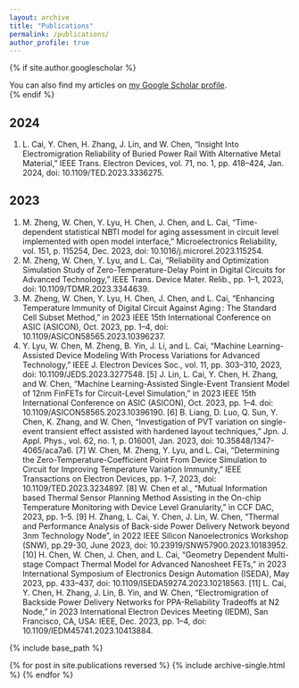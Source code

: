 ```yaml
---
layout: archive
title: "Publications"
permalink: /publications/
author_profile: true
---
```


{% if site.author.googlescholar %}
  <div class="wordwrap">You can also find my articles on <a href="{{site.author.googlescholar}}">my Google Scholar profile</a>.</div>
{% endif %}

2024
---
1. L. Cai, Y. Chen, H. Zhang, J. Lin, and W. Chen, “Insight Into Electromigration Reliability of Buried Power Rail With Alternative Metal Material,” IEEE Trans. Electron Devices, vol. 71, no. 1, pp. 418–424, Jan. 2024, doi: 10.1109/TED.2023.3336275.

2023
---
1. M. Zheng, W. Chen, Y. Lyu, H. Chen, J. Chen, and L. Cai, “Time-dependent statistical NBTI model for aging assessment in circuit level implemented with open model interface,” Microelectronics Reliability, vol. 151, p. 115254, Dec. 2023, doi: 10.1016/j.microrel.2023.115254.
2. M. Zheng, W. Chen, Y. Lyu, and L. Cai, “Reliability and Optimization Simulation Study of Zero-Temperature-Delay Point in Digital Circuits for Advanced Technology,” IEEE Trans. Device Mater. Relib., pp. 1–1, 2023, doi: 10.1109/TDMR.2023.3344639.
3. M. Zheng, W. Chen, Y. Lyu, H. Chen, J. Chen, and L. Cai, “Enhancing Temperature Immunity of Digital Circuit Against Aging : The Standard Cell Subset Method,” in 2023 IEEE 15th International Conference on ASIC (ASICON), Oct. 2023, pp. 1–4, doi: 10.1109/ASICON58565.2023.10396237.
4. Y. Lyu, W. Chen, M. Zheng, B. Yin, J. Li, and L. Cai, “Machine Learning-Assisted Device Modeling With Process Variations for Advanced Technology,” IEEE J. Electron Devices Soc., vol. 11, pp. 303–310, 2023, doi: 10.1109/JEDS.2023.3277548.
[5] J. Lin, L. Cai, Y. Chen, H. Zhang, and W. Chen, “Machine Learning-Assisted Single-Event Transient Model of 12nm FinFETs for Circuit-Level Simulation,” in 2023 IEEE 15th International Conference on ASIC (ASICON), Oct. 2023, pp. 1–4. doi: 10.1109/ASICON58565.2023.10396190.
[6] B. Liang, D. Luo, Q. Sun, Y. Chen, K. Zhang, and W. Chen, “Investigation of PVT variation on single-event transient effect assisted with hardened layout techniques,” Jpn. J. Appl. Phys., vol. 62, no. 1, p. 016001, Jan. 2023, doi: 10.35848/1347-4065/aca7a6.
[7] W. Chen, M. Zheng, Y. Lyu, and L. Cai, “Determining the Zero-Temperature-Coefficient Point From Device Simulation to Circuit for Improving Temperature Variation Immunity,” IEEE Transactions on Electron Devices, pp. 1–7, 2023, doi: 10.1109/TED.2023.3234897.
[8] W. Chen et al., “Mutual Information based Thermal Sensor Planning Method Assisting in the On-chip Temperature Monitoring with Device Level Granularity,” in CCF DAC, 2023, pp. 1–5.
[9] H. Zhang, L. Cai, Y. Chen, J. Lin, W. Chen, “Thermal and Performance Analysis of Back-side Power Delivery Network beyond 3nm Technology Node”, in 2022 IEEE Silicon Nanoelectronics Workshop (SNW), pp.29-30, June 2023, doi: 10.23919/SNW57900.2023.10183952.
[10] H. Chen, W. Chen, J. Chen, and L. Cai, “Geometry Dependent Multi-stage Compact Thermal Model for Advanced Nanosheet FETs,” in 2023 International Symposium of Electronics Design Automation (ISEDA), May 2023, pp. 433–437, doi: 10.1109/ISEDA59274.2023.10218563.
[11] L. Cai, Y. Chen, H. Zhang, J. Lin, B. Yin, and W. Chen, “Electromigration of Backside Power Delivery Networks for PPA-Reliability Tradeoffs at N2 Node,” in 2023 International Electron Devices Meeting (IEDM), San Francisco, CA, USA: IEEE, Dec. 2023, pp. 1–4, doi: 10.1109/IEDM45741.2023.10413884.

{% include base_path %}

{% for post in site.publications reversed %}
  {% include archive-single.html %}
{% endfor %}

